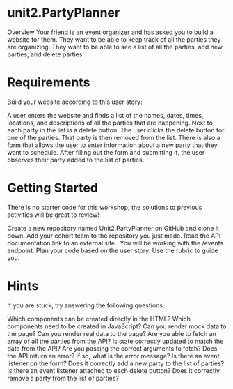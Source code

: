 # unit2.PartyPlanner
Overview Your friend is an event organizer and has asked you to build a website for them. They want to be able to keep track of all the parties they are organizing. They want to be able to see a list of all the parties, add new parties, and delete parties.
# Requirements
Build your website according to this user story:

A user enters the website and finds a list of the names, dates, times, locations, and descriptions of all the parties that are happening.
Next to each party in the list is a delete button. The user clicks the delete button for one of the parties. That party is then removed from the list.
There is also a form that allows the user to enter information about a new party that they want to schedule. After filling out the form and submitting it, the user observes their party added to the list of parties.

# Getting Started
There is no starter code for this workshop; the solutions to previous activities will be great to review!

Create a new repository named Unit2.PartyPlanner on GitHub and clone it down.
Add your cohort team to the repository you just made.
Read the API documentation link to an external site.. You will be working with the /events endpoint.
Plan your code based on the user story. Use the rubric to guide you.

# Hints
If you are stuck, try answering the following questions:

Which components can be created directly in the HTML? Which components need to be created in JavaScript?
Can you render mock data to the page?
Can you render real data to the page?
Are you able to fetch an array of all the parties from the API?
Is state correctly updated to match the data from the API?
Are you passing the correct arguments to fetch?
Does the API return an error? If so, what is the error message?
Is there an event listener on the form? Does it correctly add a new party to the list of parties?
Is there an event listener attached to each delete button? Does it correctly remove a party from the list of parties?

